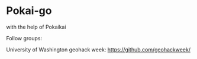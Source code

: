 # Pokai-go
with the help of Pokaikai

Follow groups:

University of Washington geohack week: https://github.com/geohackweek/
